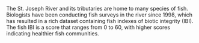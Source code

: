 The St. Joseph River and its tributaries are home to many species of fish. Biologists have been conducting fish surveys in the river since 1998, which has resulted in a rich dataset containing fish indexes of biotic integrity (IBI). The fish IBI is a score that ranges from 0 to 60, with higher scores indicating healthier fish communities.